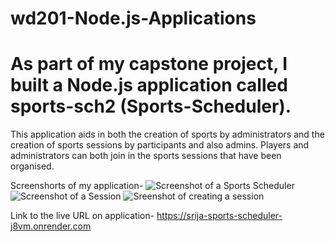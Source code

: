 # wd201-Node.js-Applications
# As part of my capstone project, I built a Node.js application called sports-sch2 (Sports-Scheduler).

This application aids in both the creation of sports by administrators and the creation of sports sessions by participants and also admins. Players and administrators can both join in the sports sessions that have been organised.

Screenshorts of my application-
![Screenshot of a Sports Scheduler](https://drive.google.com/uc?export=view&id=14SJxNUi7Gj67gwNyiPB1V8Jlcl4pH9Ih)
![Screenshot of a Session](https://drive.google.com/uc?export=view&id=1ZOv9x9zRuBejRtw5GOeDpRyNjW-DODYq)
![Sreenshot of creating a session](https://drive.google.com/uc?export=view&id=1DR1uLhl6Pfv8xxAISIWwKf6kH6Yp1VDY)

Link to the live URL on application- https://srija-sports-scheduler-j8vm.onrender.com
